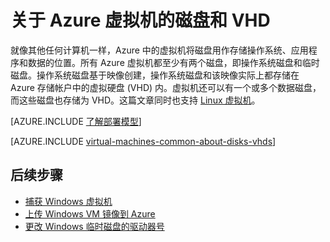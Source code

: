 <properties
	pageTitle="关于 Windows 虚拟机的磁盘和 VHD | Azure"
	description="了解 Windows 中虚拟机磁盘和 VHD 的基础知识。"
	services="virtual-machines-windows"
	documentationCenter=""
	authors="cynthn"
	manager="timlt"
	editor="tysonn"
	tags="azure-resource-manager,azure-service-management"/>

<tags
	ms.service="virtual-machines-windows"
	ms.date="03/10/2016"
	wacn.date="05/24/2016"/>

# 关于 Azure 虚拟机的磁盘和 VHD

就像其他任何计算机一样，Azure 中的虚拟机将磁盘用作存储操作系统、应用程序和数据的位置。所有 Azure 虚拟机都至少有两个磁盘，即操作系统磁盘和临时磁盘。操作系统磁盘基于映像创建，操作系统磁盘和该映像实际上都存储在 Azure 存储帐户中的虚拟硬盘 (VHD) 内。虚拟机还可以有一个或多个数据磁盘，而这些磁盘也存储为 VHD。这篇文章同时也支持 [Linux 虚拟机](/documentation/articles/virtual-machines-linux-about-disks-vhds)。

[AZURE.INCLUDE [了解部署模型](../includes/learn-about-deployment-models-both-include.md)]

[AZURE.INCLUDE [virtual-machines-common-about-disks-vhds](../includes/virtual-machines-common-about-disks-vhds.md)]

## 后续步骤

-  [捕获 Windows 虚拟机](/documentation/articles/virtual-machines-windows-classic-capture-image)
-  [上传 Windows VM 镜像到 Azure](/documentation/articles/virtual-machines-windows-classic-createupload-vhd)
-  [更改 Windows 临时磁盘的驱动器号](/documentation/articles/virtual-machines-windows-classic-change-drive-letter)

<!---HONumber=Mooncake_1207_2015-->